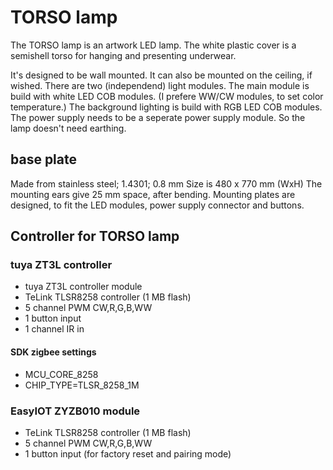 # TORSO lamp

The TORSO lamp is an artwork LED lamp.
The white plastic cover is a semishell torso for hanging and presenting underwear.

It's designed to be wall mounted. It can also be mounted on the ceiling, if wished.
There are two (independend) light modules.
The main module is build with white LED COB modules. (I prefere WW/CW modules, to set color temperature.)
The background lighting is build with RGB LED COB modules.
The power supply needs to be a seperate power supply module. So the lamp doesn't need earthing.

## base plate

Made from stainless steel; 1.4301; 0.8 mm
Size is 480 x 770 mm (WxH)
The mounting ears give 25 mm space, after bending.
Mounting plates are designed, to fit the LED modules, power supply connector and buttons.

## Controller for TORSO lamp

### tuya ZT3L controller

- tuya ZT3L controller module
- TeLink TLSR8258 controller (1 MB flash)
- 5 channel PWM CW,R,G,B,WW
- 1 button input
- 1 channel IR in

#### SDK zigbee settings

- MCU_CORE_8258
- CHIP_TYPE=TLSR_8258_1M

### EasyIOT ZYZB010 module

- TeLink TLSR8258 controller (1 MB flash)
- 5 channel PWM CW,R,G,B,WW
- 1 button input (for factory reset and pairing mode)
